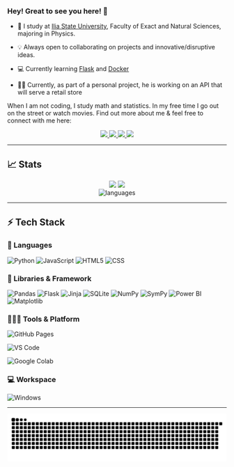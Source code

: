 ### Hey! Great to see you here! 👋


* 📖 I study at [Ilia State University](https://iliauni.edu.ge/en/), Faculty of Exact and Natural Sciences, majoring in Physics.

* 💡 Always open to collaborating on projects and innovative/disruptive ideas. 

* 💻 Currently learning [Flask](https://flask.palletsprojects.com/en/2.2.x/) and [Docker](https://www.docker.com/)

* 👨‍💻 Currently, as part of a personal project, he is working on an API that will serve a retail store


When I am not coding, I study math and statistics. In my free time I go out on the street or watch movies. Find out more about me & feel free to connect with me here:

<p align="center">
  
<a href="https://www.linkedin.com/in/anri-tvalabeishvili/">
	<img src="https://img.shields.io/badge/LinkedIn-0077B5?style=for-the-badge&logo=linkedin&logoColor=white" />
	</a>
	
<a href="https://www.facebook.com/Anri.Tvalabeishvil">
	<img src="https://img.shields.io/badge/Facebook-0077B5?style=for-the-badge&logo=facebook&logoColor=white" />
	</a>
  
<a href="https://www.reddit.com/user/anri_T">
	<img src="https://img.shields.io/badge/Reddit-E4405F?style=for-the-badge&logo=reddit&logoColor=white" />
	</a>
  
<a href="mailto:anri.tvalabeishvili1@gmail.com">
	<img src="https://img.shields.io/badge/Gmail-D14836?style=for-the-badge&logo=gmail&logoColor=white" />
	</a>

<!--	
	
<a href="https://www.upwork.com/freelancers/~01782aa2d6077d60ac">
	<img src="https://img.shields.io/badge/Upwork-E4405F?style=for-the-badge&logo=upwork&logoColor=white" />
	</a>
	
<a href="https://www.freelancer.com/u/anritvalabeishvi">
	<img src="https://img.shields.io/badge/freelancer-E4405F?style=for-the-badge&logo=freelancer&logoColor=white" />
	</a>	
  
-->	
	
</p>

---
## 📈 Stats

<p align="center">	
  <img width="48%" src="github-readme-stats-sigma-five.vercel.app/api/?username=anri-Tvalabeishvili&show_icons=true&hide_border=true&theme=radical&include_all_commits=true" />
  <img width="48%" src="https://github-readme-streak-stats.herokuapp.com/?user=anri-Tvalabeishvili&hide_border=true&theme=radical&count_private=true" />   <br>
  <img alt="languages" src="https://github-readme-statistic-sigma-five.vercel.app/api/top-langs/?username=anri-Tvalabeishvili&layout=compact&hide_border=true&theme=radical&count_private=true"> <br>

 
  <!-- <img alt="languages" src="https://github-readme-statistic-sigma-five.vercel.app/api/top-langs/?username=anri-Tvalabeishvili&layout=compact&hide_border=true&theme=radical&count_private=true"> 
	<img width="48%" src="https://github-readme-streak-stats.herokuapp.com/?username=anri-Tvalabeishvili&show_icons=true&hide_border=true&theme=radical&include_all_commits=true" />
  	<img width="48%" src="https://github-readme-streak-stats.herokuapp.com/?user=anri-Tvalabeishvili&hide_border=true&theme=radical&count_private=true" />   <br>
   -->
  
</p>


---



## ⚡ Tech Stack

### 🚀 Languages
![Python](https://img.shields.io/badge/Python-FFD43B?style=for-the-badge&logo=python&logoColor=306998)
![JavaScript](https://img.shields.io/badge/JavaScript-323330?style=for-the-badge&logo=javascript&logoColor=F7DF1E)
![HTML5](https://img.shields.io/badge/html5-%23E34F26.svg?style=for-the-badge&logo=html5&logoColor=white)
![CSS](https://img.shields.io/badge/css3-%231572B6.svg?style=for-the-badge&logo=css3&logoColor=white)

### 🧩 Libraries & Framework

![Pandas](https://img.shields.io/badge/Pandas-1b2ede?&style=for-the-badge&logo=Pandas&logoColor=white)
![Flask](https://img.shields.io/badge/flask-%23000.svg?style=for-the-badge&logo=flask&logoColor=white)
![Jinja](https://img.shields.io/badge/jinja-white.svg?style=for-the-badge&logo=jinja&logoColor=black)
![SQLite](https://img.shields.io/badge/sqlite-%2307405e.svg?style=for-the-badge&logo=sqlite&logoColor=white)
![NumPy](https://img.shields.io/badge/NumPy-6c7a89?&style=for-the-badge&logo=NumPy&logoColor=white) 
![SymPy](https://img.shields.io/badge/SymPy-3B5526?&style=for-the-badge&logo=SymPy&logoColor=white)
![Power BI](https://img.shields.io/badge/PowerBI-b3a836?&style=for-the-badge&logo=PowerBI&logoColor=white)
![Matplotlib](https://img.shields.io/badge/Matplotlib-010101?&style=for-the-badge&logo=Matplotlib&logoColor=white)


### 🧑🏻‍💻 Tools & Platform

![GitHub Pages](https://img.shields.io/badge/GitHub_Pages-100000?style=for-the-badge&logo=github&logoColor=white)

<!-- ![Google Cloud](https://img.shields.io/badge/Google_Cloud-4285F4?style=for-the-badge&logo=google-cloud&logoColor=white) -->

![VS Code](https://img.shields.io/badge/Visual_Studio_Code-0078D4?style=for-the-badge&logo=visual%20studio%20code&logoColor=white)

![Google Colab](https://img.shields.io/badge/Colab-F9AB00?style=for-the-badge&logo=googlecolab&color=525252)


### 💻 Workspace
![Windows](https://img.shields.io/badge/Windows-0078D6?style=for-the-badge&logo=windows&logoColor=white)

---

<p align="center">
   <img src="https://github.com/Asmit2952/Asmit2952/blob/output/github-contribution-grid-snake.svg" alt="snake">
</p>


